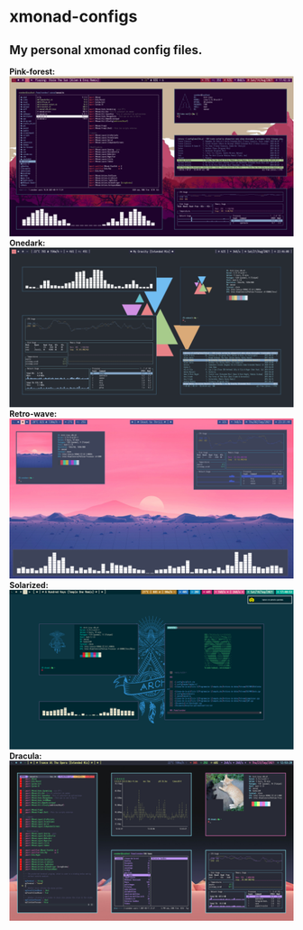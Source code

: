 # xmonad-configs
## My personal xmonad config files.
**Pink-forest:**
![Pink-forest.](https://raw.githubusercontent.com/Svendeer/xmonad-configs/main/pink-forest/Screenshot_20210814_174232.png)
**Onedark:**
![Onedark](https://raw.githubusercontent.com/Svendeer/xmonad-configs/main/onedark/xmonad-onedark.png)
**Retro-wave:**
![Retro-wave](https://raw.githubusercontent.com/Svendeer/xmonad-configs/main/retro-wave/screenshot.png)
**Solarized:**
![Solarized](https://raw.githubusercontent.com/Svendeer/xmonad-configs/main/solarized/Screenshot_20210918_174053.png)
**Dracula:**
![Dracula theme](https://raw.githubusercontent.com/Svendeer/xmonad-configs/main/dracula/image_2021-09-23_12-53-44.png)

